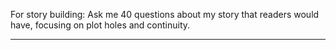 For story building: Ask me 40 questions about my story that readers would have, focusing on plot holes and continuity.

---

